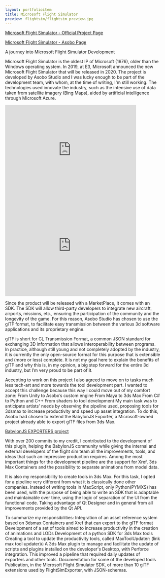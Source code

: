 ```yaml
---
layout: portfolioitem
title: Microsoft Flight Simulator
preview: flightsim/flightsim_preview.jpg
---
```

<!--more-->

[Microsoft Flight Simulator - Official Project Page](https://www.flightsimulator.com/)

[Microsoft Flight Simulator - Asobo Page](https://www.asobostudio.com/games/microsoft-flight-simulator)


A journey into Microsoft Flight Simulator Development

Microsoft Flight Simulator is the oldest IP of Microsoft (1976), older than the Windows operating system. In 2019, at E3, Microsoft announced the new Microsoft Flight Simulator that will be released in 2020.
The project is developed by Asobo Studio and I was lucky enough to be part of the development team, with whom, at the time of writing, I'm still working.
The technologies used innovate the industry, such as the intensive use of data taken from satellite imagery (Bing Maps), aided by artificial intelligence through Microsoft Azure.

<iframe width="425" height="310" src="https://www.youtube.com/embed/ReDDgFfWlS4" frameborder="0" allow="accelerometer; autoplay; encrypted-media; gyroscope; picture-in-picture" allowfullscreen></iframe>
<iframe width="425" height="310" src="https://www.youtube.com/embed/BTETsm79D3A" frameborder="0" allow="accelerometer; autoplay; encrypted-media; gyroscope; picture-in-picture" allowfullscreen></iframe>

Since the product will be released with a MarketPlace, it comes with an SDK. The SDK will allow third-party developers to integrate new aircraft, airports, missions, etc., ensuring the participation of the community and the longevity of the game.
For this reason, Asobo Studio has chosen to use the glTF format, to facilitate easy transmission between the various 3d software applications and its proprietary engine. 
 
glTF is short for GL Transmission Format, a common JSON standard for exchanging 3D information that allows interoperability between programs. In practice, although still young and not completely adopted by the industry, it is currently the only open-source format for this purpose that is extensible and (more or less) complete. It is not my goal here to explain the benefits of glTF and why this is, in my opinion, a big step forward for the entire 3d industry, but I’m very proud to be part of it.

Accepting to work on this project I also agreed to move on to tasks much less tech-art and more towards the tool development part. I wanted to accept this challenge because this way I could move out of my comfort zone:
From Unity to Asobo’s custom engine
From Maya to 3ds Max
From C# to Python and C++
From shaders to tool development
My main task was to anticipate artists' needs by observing the pipeline used, proposing tools for 3dsmax to increase productivity and speed up asset integration. To do this, Asobo had chosen to extend the BabylonJS Exporter, a Microsoft-owned project already able to export glTF files from 3ds Max.

[BabylonJS EXPORTERS project](https://github.com/BabylonJS/Exporters)

With over 200 commits to my credit, I contributed to the development of this plugin, helping the BabylonJS community while giving the internal and external developers of the flight sim team all the improvements, tools, and ideas that such an impressive production requires. Among the most important things for the development pipeline are the support for Xref, 3ds Max Containers and the possibility to separate animations from model data.

It is also my responsibility to create tools in 3ds Max. For this task, I opted for a pipeline very different from what it is classically done other companies. Instead of writing tools in MaxScript, only Python(PYMXS) has been used, with the purpose of being able to write an SDK that is adaptable and maintainable over time, using the logic of separation of the UI from the functional code. Taking advantage of Qt Designer and in general from all improvements provided by the Qt API.
  
To summarize my responsibilities:
Integration of an asset reference system based on 3dsmax Containers and Xref that can export to the glTF format
Development of a set of tools aimed to increase productivity in the creation of animations and LODs
Development of a python SDK for 3ds Max tools
Creating a tool to update the productivity tools, called MaxToolUpdater: (link max tool updater)ù
A 3ds Max plugin to manage and facilitate the update of scripts and plugins installed on the developer's Desktop, with Perforce integration. This improved a pipeline that required daily updates of exporters and other tools.
Documentation for some of the developed tools
Publication, in the Microsoft Flight Simulator SDK, of more than 10 glTF extensions used by FlightSimExporter, with JSON-schemas. 
